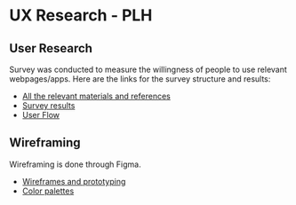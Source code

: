 # UX Research - PLH

## User Research

Survey was conducted to measure the willingness of people to use relevant webpages/apps. Here are the links for the survey structure and results:

- [All the relevant materials and references](https://www.notion.so/Planet-s-Little-Helper-8f052c045a3746e792bb54a02d1f9d6c)
- [Survey results](https://docs.google.com/spreadsheets/d/1hiIQqDILgUBxMrg3Jb2K5NrKhVQKk3AVshmlR6wsj7w/edit?resourcekey&usp=forms_web_b#gid=1604573676)
- [User Flow](https://docs.google.com/drawings/d/1ZLAqrIIyP1gYAwXgorI8Tg6dYiLIsuO8sXsSZFlHr0I/edit?usp=sharing)

## Wireframing

Wireframing is done through Figma.

- [Wireframes and prototyping](https://www.figma.com/file/QbXiXHMuXLIyy42tjJn0xa/Planet's-little-helper--design-playground?node-id=37%3A17)
- [Color palettes](https://mycolor.space/?hex=%231DAD78&sub=1)
